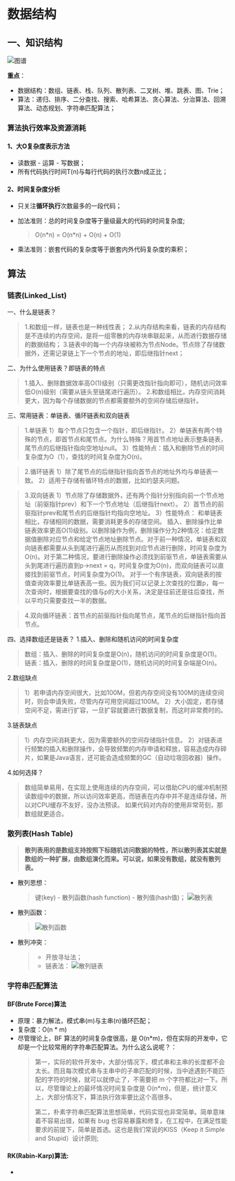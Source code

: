 # 数据结构

## 一、知识结构
![图谱](./image/data_structrue.jpg)

**重点**：
* 数据结构：数组、链表、栈、队列、散列表、二叉树、堆、跳表、图、Trie；
* 算法：递归、排序、二分查找、搜索、哈希算法、贪心算法、分治算法、回溯算法、动态规划、字符串匹配算法；

### 算法执行效率及资源消耗
#### 1、大O复杂度表示方法

* 读数据 - 运算 - 写数据；
* 所有代码执行时间T(n)与每行代码的执行次数n成正比；

#### 2、时间复杂度分析
* 只关注**循环执行**次数最多的一段代码；

* 加法准则：总的时间复杂度等于量级最大的代码的时间复杂度;
  > O(n\*n) = O(n\*n) + O(n) + O(1)

* 乘法准则：嵌套代码的复杂度等于嵌套内外代码复杂度的乘积；

## 算法

### 链表(Linked_List)
一、什么是链表？
> 1.和数组一样，链表也是一种线性表；
> 2.从内存结构来看，链表的内存结构是不连续的内存空间，是将一组零散的内存块串联起来，从而进行数据存储的数据结构；
> 3.链表中的每一个内存块被称为节点Node。节点除了存储数据外，还需记录链上下一个节点的地址，即后继指针next；

二、为什么使用链表？即链表的特点
> 1.插入、删除数据效率高O(1)级别（只需更改指针指向即可），随机访问效率低O(n)级别（需要从链头至链尾进行遍历）。
> 2.和数组相比，内存空间消耗更大，因为每个存储数据的节点都需要额外的空间存储后继指针。

三、常用链表：单链表、循环链表和双向链表
> 1.单链表
  > 1）每个节点只包含一个指针，即后继指针。
  > 2）单链表有两个特殊的节点，即首节点和尾节点。为什么特殊？用首节点地址表示整条链表，尾节点的后继指针指向空地址null。
  > 3）性能特点：插入和删除节点的时间复杂度为O（1），查找的时间复杂度为O(n)。

> 2.循环链表
  > 1）除了尾节点的后继指针指向首节点的地址外均与单链表一致。
  > 2）适用于存储有循环特点的数据，比如约瑟夫问题。

> 3.双向链表
  > 1）节点除了存储数据外，还有两个指针分别指向前一个节点地址（前驱指针prev）和下一个节点地址（后继指针next）。
  > 2）首节点的前驱指针prev和尾节点的后继指针均指向空地址。
  > 3）性能特点：
    和单链表相比，存储相同的数据，需要消耗更多的存储空间。
    插入、删除操作比单链表效率更高O(1)级别。以删除操作为例，删除操作分为2种情况：给定数据值删除对应节点和给定节点地址删除节点。对于前一种情况，单链表和双向链表都需要从头到尾进行遍历从而找到对应节点进行删除，时间复杂度为O(n)。对于第二种情况，要进行删除操作必须找到前驱节点，单链表需要从头到尾进行遍历直到p-&gt;next = q，时间复杂度为O(n)，而双向链表可以直接找到前驱节点，时间复杂度为O(1)。
    对于一个有序链表，双向链表的按值查询效率要比单链表高一些。因为我们可以记录上次查找的位置p，每一次查询时，根据要查找的值与p的大小关系，决定是往前还是往后查找，所以平均只需要查找一半的数据。

> 4.双向循环链表：首节点的前驱指针指向尾节点，尾节点的后继指针指向首节点。

四、选择数组还是链表？
1.插入、删除和随机访问的时间复杂度
> 数组：插入、删除的时间复杂度是O(n)，随机访问的时间复杂度是O(1)。
> 链表：插入、删除的时间复杂度是O(1)，随机访问的时间复杂端是O(n)。

2.数组缺点
> 1）若申请内存空间很大，比如100M，但若内存空间没有100M的连续空间时，则会申请失败，尽管内存可用空间超过100M。
> 2）大小固定，若存储空间不足，需进行扩容，一旦扩容就要进行数据复制，而这时非常费时的。

3.链表缺点
> 1）内存空间消耗更大，因为需要额外的空间存储指针信息。
> 2）对链表进行频繁的插入和删除操作，会导致频繁的内存申请和释放，容易造成内存碎片，如果是Java语言，还可能会造成频繁的GC（自动垃圾回收器）操作。

4.如何选择？
> 数组简单易用，在实现上使用连续的内存空间，可以借助CPU的缓冲机制预读数组中的数据，所以访问效率更高，而链表在内存中并不是连续存储，所以对CPU缓存不友好，没办法预读。
> 如果代码对内存的使用非常苛刻，那数组就更适合。


### 散列表(Hash Table)

> **散列表用的是数组支持按照下标随机访问数据的特性，所以散列表其实就是数组的一种扩展，由数组演化而来。可以说，如果没有数组，就没有散列表。**
* 散列思想：
  > 键(key) - 散列函数(hash function) - 散列值(hash值)；
  > ![散列表](./image/散列表.jpg)
* 散列函数：
  > ![散列函数](./image/散列函数.jpg)
* 散列冲突：
  > * 开放寻址法；
  > * 链表法：
    > ![散列链表](./image/散列链表法.jpg)



### 字符串匹配算法

#### BF(Brute Force)算法
* 原理：暴力解法，模式串(m)与主串(n)循环匹配；
* 复杂度：O(n * m)
* 尽管理论上，BF 算法的时间复杂度很高，是 O(n*m)，但在实际的开发中，它却是一个比较常用的字符串匹配算法。为什么这么说呢？：
    > 第一，实际的软件开发中，大部分情况下，模式串和主串的长度都不会太长。而且每次模式串与主串中的子串匹配的时候，当中途遇到不能匹配的字符的时候，就可以就停止了，不需要把 m 个字符都比对一下。所以，尽管理论上的最坏情况时间复杂度是 O(n*m)，但是，统计意义上，大部分情况下，算法执行效率要比这个高很多。
    > <p>第二，朴素字符串匹配算法思想简单，代码实现也非常简单。简单意味着不容易出错，如果有 bug 也容易暴露和修复。在工程中，在满足性能要求的前提下，简单是首选。这也是我们常说的KISS（Keep it Simple and Stupid）设计原则;
    > 

#### RK(Rabin-Karp)算法:
* 





